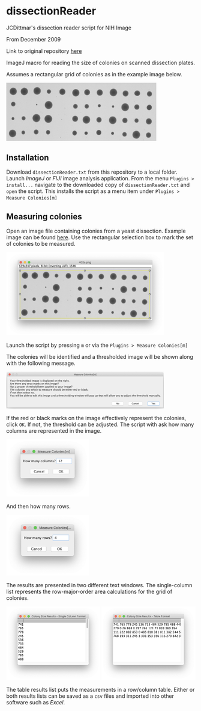 # dissectionReader
JCDittmar's dissection reader script for NIH Image

From December 2009

Link to original repository [here](https://sourceforge.net/projects/dissectionread/files/)

ImageJ macro for reading the size of colonies on scanned dissection plates.

Assumes a rectangular grid of colonies as in the example image below.

<img src="images/402a.png" width="400">

## Installation

Download `dissectionReader.txt` from this repository to a local folder.
Launch _ImageJ_ or _FIJI_ image analysis application.
From the menu `Plugins > install...` navigate to the downloaded copy of `dissectionReader.txt`
and `open` the script.
This installs the script as a menu item under `Plugins > Measure Colonies[m]`

## Measuring colonies

Open an image file containing colonies from a yeast dissection.
Example image can be found [here](images/402a.png).
Use the rectangular selection box to mark the set of colonies to be measured.

<img src="images/selection.png" width="420">

Launch the script by pressing `m` or via the `Plugins > Measure Colonies[m]`

The colonies will be identified and a thresholded image will be shown along with the following message.

<img src="images/message.png" width="420">

If the red or black marks on the image effectively represent the colonies, click `OK`.
If not, the threshold can be adjusted.
The script with ask how many columns are represented in the image.

<img src="images/columns.png" width="220">

And then how many rows.

<img src="images/rows.png" width="220">

The results are presented in two different text windows.
The single-column list represents the row-major-order area calculations for the grid of colonies.

<img src="images/row-major-result.png" width="250">

<img src="images/table-result.png" width="250">

The table results list puts the measurements in a row/column table.
Either or both results lists can be saved as a `csv` files and imported into other software such as _Excel_.
